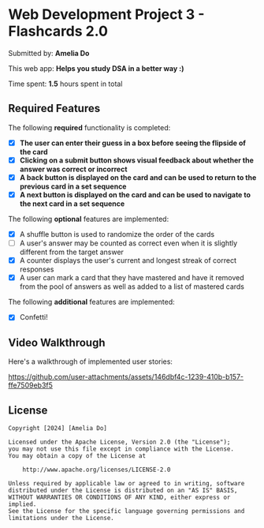# Web Development Project 3 - Flashcards 2.0

Submitted by: **Amelia Do**

This web app: **Helps you study DSA in a better way :)**

Time spent: **1.5** hours spent in total

## Required Features

The following **required** functionality is completed:

- [x] **The user can enter their guess in a box before seeing the flipside of the card**
- [x] **Clicking on a submit button shows visual feedback about whether the answer was correct or incorrect**
- [x] **A back button is displayed on the card and can be used to return to the previous card in a set sequence**
- [x] **A next button is displayed on the card and can be used to navigate to the next card in a set sequence**

The following **optional** features are implemented:

- [x] A shuffle button is used to randomize the order of the cards
- [ ] A user's answer may be counted as correct even when it is slightly different from the target answer
- [x] A counter displays the user's current and longest streak of correct responses
- [x] A user can mark a card that they have mastered and have it removed from the pool of answers as well as added to a list of mastered cards

The following **additional** features are implemented:

* [x] Confetti!

## Video Walkthrough

Here's a walkthrough of implemented user stories:

https://github.com/user-attachments/assets/146dbf4c-1239-410b-b157-ffe7509eb3f5

## License

    Copyright [2024] [Amelia Do]

    Licensed under the Apache License, Version 2.0 (the "License");
    you may not use this file except in compliance with the License.
    You may obtain a copy of the License at

        http://www.apache.org/licenses/LICENSE-2.0

    Unless required by applicable law or agreed to in writing, software
    distributed under the License is distributed on an "AS IS" BASIS,
    WITHOUT WARRANTIES OR CONDITIONS OF ANY KIND, either express or implied.
    See the License for the specific language governing permissions and
    limitations under the License.
